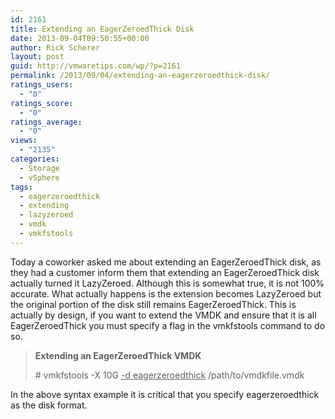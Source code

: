```yaml
---
id: 2161
title: Extending an EagerZeroedThick Disk
date: 2013-09-04T09:50:55+00:00
author: Rick Scherer
layout: post
guid: http://vmwaretips.com/wp/?p=2161
permalink: /2013/09/04/extending-an-eagerzeroedthick-disk/
ratings_users:
  - "0"
ratings_score:
  - "0"
ratings_average:
  - "0"
views:
  - "2135"
categories:
  - Storage
  - vSphere
tags:
  - eagerzeroedthick
  - extending
  - lazyzeroed
  - vmdk
  - vmkfstools
---
```

Today a coworker asked me about extending an EagerZeroedThick disk, as they had a customer inform them that extending an EagerZeroedThick disk actually turned it LazyZeroed. Although this is somewhat true, it is not 100% accurate. What actually happens is the extension becomes LazyZeroed but the original portion of the disk still remains EagerZeroedThick. This is actually by design, if you want to extend the VMDK and ensure that it is all EagerZeroedThick you must specify a flag in the vmkfstools command to do so.

> **Extending an EagerZeroedThick VMDK**
> 
> \# vmkfstools -X 10G <span style="text-decoration: underline;">-d eagerzeroedthick</span> /path/to/vmdkfile.vmdk

In the above syntax example it is critical that you specify eagerzeroedthick as the disk format.